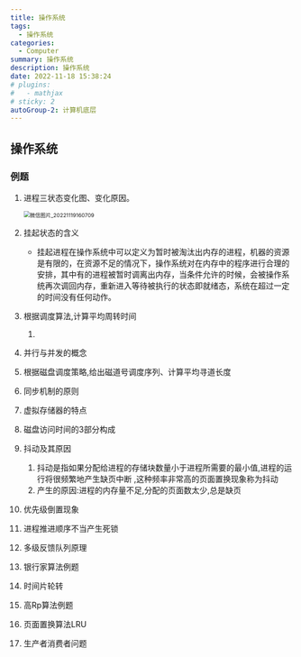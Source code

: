 ```yaml
---
title: 操作系统
tags: 
  - 操作系统
categories: 
  - Computer
summary: 操作系统
description: 操作系统
date: 2022-11-18 15:38:24
# plugins:
#   - mathjax
# sticky: 2
autoGroup-2: 计算机底层
---
```




## 操作系统





### 例题



1. 进程三状态变化图、变化原因。

   <img src="https://shinoimg.yyshino.top/img/202211191608416.jpg" alt="微信图片_20221119160709" style="zoom:67%;" />

2. 挂起状态的含义

   - 挂起进程在操作系统中可以定义为暂时被淘汰出内存的进程，机器的资源是有限的，在资源不足的情况下，操作系统对在内存中的程序进行合理的安排，其中有的进程被暂时调离出内存，当条件允许的时候，会被操作系统再次调回内存，重新进入等待被执行的状态即就绪态，系统在超过一定的时间没有任何动作。

3. 根据调度算法,计算平均周转时间

   1. 

4. 并行与并发的概念

5. 根据磁盘调度策略,给出磁道号调度序列、计算平均寻道长度

6. 同步机制的原则

7. 虚拟存储器的特点

8. 磁盘访问时间的3部分构成 

9. 抖动及其原因

   1. 抖动是指如果分配给进程的存储块数量小于进程所需要的最小值,进程的运行将很频繁地产生缺页中断 ,这种频率非常高的页面置换现象称为抖动
   2. 产生的原因:进程的内存量不足,分配的页面数太少,总是缺页

10. 优先级倒置现象

11. 进程推进顺序不当产生死锁

12. 多级反馈队列原理

13. 银行家算法例题

14. 时间片轮转

15. 高Rp算法例题 

16. 页面置换算法LRU

17. 生产者消费者问题